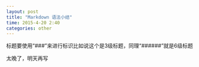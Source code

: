 ```yaml
---
layout: post
title: "Markdown 语法小结"
time: 2015-4-20 2:40
categories: other
---
```

标题要使用“###”来进行标识比如说这个是3级标题，同理“######”就是6级标题

太晚了，明天再写